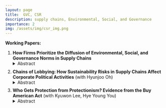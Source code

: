 ```yaml
---
layout: page
title:  GVC, CSR
description: supply chains, Environmental, Social, and Governance
importance: 2
img: /assets/img/csr_img.png
---
```



**Working Papers:**

<ol>
  <li>
    <strong>How Firms Prioritize the Diffusion of Environmental, Social, and Governance Norms in Supply Chains</strong>
    <details><summary>Abstract</summary>
    <p>Firms are increasingly responsible for the international diffusion of norms across environmental, labor, and governance domains... [rest of abstract]</p>
    </details>
  </li>

  <div style="margin-top: 0.6em;"></div>

  <li>
    <strong>Chains of Lobbying: How Sustainability Risks in Supply Chains Affect Corporate Political Activities</strong> (with Hyunjoo Oh)
    <details><summary>Abstract</summary>
    <p>With the growing emphasis on sustainability... [rest of abstract]</p>
    </details>
  </li>

  <div style="margin-top: 0.6em;"></div>

  <li>
    <strong>Who Gets Protection from Protectionism? Evidence from the Buy American Act</strong> (with Kyuwon Lee, Hye Young You)
    <details><summary>Abstract</summary>
    <p></p>
    </details>
  </li>
</ol>
